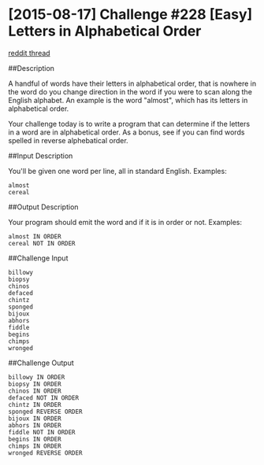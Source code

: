 # [2015-08-17] Challenge #228 [Easy] Letters in Alphabetical Order

[reddit thread](https://www.reddit.com/r/dailyprogrammer/comments/3h9pde/20150817_challenge_228_easy_letters_in/)

##Description

A handful of words have their letters in alphabetical order, that is nowhere in the word do you change direction in the word if you were to scan along the English alphabet. An example is the word "almost", which has its letters in alphabetical order.

Your challenge today is to write a program that can determine if the letters in a word are in alphabetical order.
As a bonus, see if you can find words spelled in reverse alphebatical order.

##Input Description

You'll be given one word per line, all in standard English. Examples:
```
almost
cereal
```

##Output Description

Your program should emit the word and if it is in order or not. Examples:
```
almost IN ORDER
cereal NOT IN ORDER
```

##Challenge Input

```
billowy
biopsy
chinos
defaced
chintz
sponged
bijoux
abhors
fiddle
begins
chimps
wronged
```

##Challenge Output

```
billowy IN ORDER
biopsy IN ORDER
chinos IN ORDER
defaced NOT IN ORDER
chintz IN ORDER
sponged REVERSE ORDER 
bijoux IN ORDER
abhors IN ORDER
fiddle NOT IN ORDER
begins IN ORDER
chimps IN ORDER
wronged REVERSE ORDER
```
